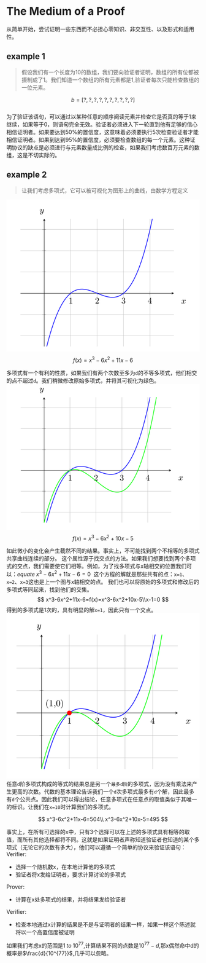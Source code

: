 # The Medium of a Proof
从简单开始，尝试证明一些东西而不必担心零知识、非交互性、以及形式和适用性。
## example 1
> 假设我们有一个长度为10的数组，我们要向验证者证明，数组的所有位都被摄制成了1。我们知道一个数组的所有元素都是1,验证者每次只能检查数组的一位元素。

$$
b=[?,?,?,?,?,?,?,?,?,?]
$$  
为了验证该语句，可以通过以某种任意的顺序阅读元素并检查它是否真的等于1来继续，如果等于0，则语句完全无效。验证者必须进入下一轮直到他有足够的信心相信证明者。如果要达到50%的置信度，这意味着必须要执行5次检查验证者才能相信证明者。如果到达到95%的置信度，必须要检查数组的每一个元素。这种证明协议的缺点是必须进行与元素数量成比例的检查，如果我们考虑数百万元素的数组，这是不切实际的。
## example 2
> 让我们考虑多项式，它可以被可视化为图形上的曲线，由数学方程定义   

![多项式图片](/img/polynomial.png)
$$
f(x)=x^3-6x^2+11x-6
$$  

多项式有一个有利的性质，如果我们有两个次数至多为`d`的不等多项式，他们相交的点不超过`d`。我们稍微修改原始多项式，并将其可视化为绿色。
![修改的多项式图片](/img/modifypolynomial.png)
$$
f(x)=x^3-6x^2+10x-5
$$  

如此微小的变化会产生截然不同的结果。事实上，不可能找到两个不相等的多项式共享曲线连续的部分。
这个属性源于找交点的方法。如果我们想要找到两个多项式的交点，我们需要使它们相等。例如，为了找多项式与x轴相交的位置我们可以：$equate\; x^3-6x^2+11x-6=0\;$ 这个方程的解就是那些共有的点：`x=1`、`x=2`、`x=3`这也是上一个图与x轴相交的点。
我们也可以将原始的多项式和修改后的多项式等同起来，找到他们的交集。
$$
x^3-6x^2+11x-6=f(x)=x^3-6x^2+10x-5\\x-1=0
$$
得到的多项式是1次的，具有明显的解`x=1`，因此只有一个交点。
![得到的解](/img/solution.png)
任意`d`阶多项式构成的等式的结果总是另一个`最多d阶`的多项式，因为没有乘法来产生更高的次数。代数的基本理论告诉我们一个`d`次多项式最多有`d`个解，因此最多有`d`个公共点。因此我们可以得出结论，任意多项式在任意点的取值类似于其唯一的标识。让我们在`x=10`时计算我们的多项式。

$$
x^3-6x^2+11x-6=504\\
x^3-6x^2+10x-5=495
$$

事实上，在所有可选择的x中，只有3个选择可以在上述的多项式具有相等的取值，而所有其他选择都将不同。这就是如果证明者声称知道验证者也知道的某个多项式（无论它的次数有多大），他们可以遵循一个简单的协议来验证该语句：
Verifier:
* 选择一个随机数x，在本地计算他的多项式
* 验证者将x发给证明者，要求计算讨论的多项式

Prover:
* 计算在x处多项式的结果，并将结果发给验证者

Verifier:
* 检查本地通过x计算的结果是不是与证明者的结果一样，如果一样这个陈述就将以一个高置信度被证明

如果我们考虑x的范围是$1\;to\;10^{77}$,计算结果不同的点数是$10^{77}-d$,那x偶然命中d的概率是$\frac{d}{10^{77}}$,几乎可以忽略。